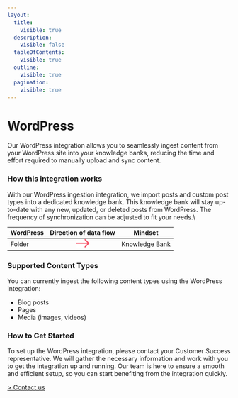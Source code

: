 ```yaml
---
layout:
  title:
    visible: true
  description:
    visible: false
  tableOfContents:
    visible: true
  outline:
    visible: true
  pagination:
    visible: true
---
```


# WordPress

Our WordPress integration allows you to seamlessly ingest content from your WordPress site into your knowledge banks, reducing the time and effort required to manually upload and sync content.

### How this integration works

With our WordPress ingestion integration, we import posts and custom post types into a dedicated knowledge bank. This knowledge bank will stay up-to-date with any new, updated, or deleted posts from WordPress. The frequency of synchronization can be adjusted to fit your needs.\


| WordPress |                                    Direction of data flow                                   | Mindset        |
| --------- | :-----------------------------------------------------------------------------------------: | -------------- |
| Folder    | <img src="../../.gitbook/assets/arrow - left to right (6).png" alt="" data-size="original"> | Knowledge Bank |

### Supported Content Types

You can currently ingest the following content types using the WordPress integration:

* Blog posts
* Pages
* Media (images, videos)

### How to Get Started

To set up the WordPress integration, please contact your Customer Success representative. We will gather the necessary information and work with you to get the integration up and running. Our team is here to ensure a smooth and efficient setup, so you can start benefiting from the integration quickly.

[> Contact us](https://mindset-ai.atlassian.net/servicedesk/customer/portal/1/group/10/create/41)

